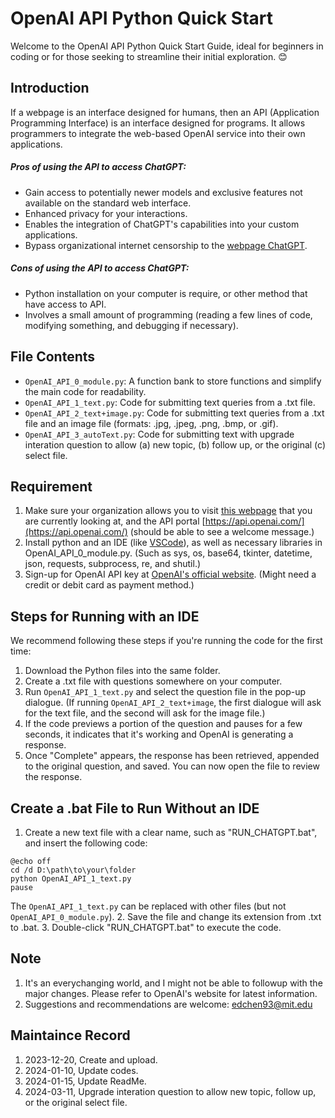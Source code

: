 # OpenAI API Python Quick Start

Welcome to the OpenAI API Python Quick Start Guide, ideal for beginners in coding or for those seeking to streamline their initial exploration. :blush:

## Introduction
If a webpage is an interface designed for humans, then an API (Application Programming Interface) is an interface designed for programs. It allows programmers to integrate the web-based OpenAI service into their own applications.
##### Pros of using the API to access ChatGPT:
- Gain access to potentially newer models and exclusive features not available on the standard web interface.
- Enhanced privacy for your interactions.
- Enables the integration of ChatGPT's capabilities into your custom applications.
- Bypass organizational internet censorship to the [webpage ChatGPT](https://chat.openai.com/).
##### Cons of using the API to access ChatGPT:
- Python installation on your computer is require, or other method that have access to API.
- Involves a small amount of programming (reading a few lines of code, modifying something, and debugging if necessary).
&nbsp;

## File Contents
- `OpenAI_API_0_module.py`:
    A function bank to store functions and simplify the main code for readability.
- `OpenAI_API_1_text.py`:
    Code for submitting text queries from a .txt file.
- `OpenAI_API_2_text+image.py`:
    Code for submitting text queries from a .txt file and an image file (formats: .jpg, .jpeg, .png, .bmp, or .gif).
- `OpenAI_API_3_autoText.py`:
    Code for submitting text with upgrade interation question to allow (a) new topic, (b) follow up, or the original (c) select file.


## Requirement
1. Make sure your organization allows you to visit [this webpage](https://github.com/edchen1240/OpenAI-API-Python-Quick-Start) that you are currently looking at, and the API portal [https://api.openai.com/](https://api.openai.com/) (should be able to see a welcome message.)
2. Install python and an IDE (like [VSCode](https://code.visualstudio.com/docs/python/python-tutorial)), as well as necessary libraries in OpenAI_API_0_module\.py. (Such as sys, os, base64, tkinter, datetime, json, requests, subprocess, re, and shutil.)
3. Sign-up for OpenAI API key at [OpenAI's official website](https://openai.com/blog/openai-api). (Might need a credit or debit card as payment method.)


## Steps for Running with an IDE
We recommend following these steps if you're running the code for the first time:
1. Download the Python files into the same folder.
2. Create a .txt file with questions somewhere on your computer.
3. Run `OpenAI_API_1_text.py` and select the question file in the pop-up dialogue.
   (If running `OpenAI_API_2_text+image`, the first dialogue will ask for the text file, and the second will ask for the image file.)
4. If the code previews a portion of the question and pauses for a few seconds, it indicates that it's working and OpenAI is generating a response.
5. Once "Complete" appears, the response has been retrieved, appended to the original question, and saved. You can now open the file to review the response.

## Create a .bat File to Run Without an IDE
1. Create a new text file with a clear name, such as "RUN_CHATGPT.bat", and insert the following code:
```
@echo off
cd /d D:\path\to\your\folder
python OpenAI_API_1_text.py
pause
```
The `OpenAI_API_1_text.py` can be replaced with other files (but not `OpenAI_API_0_module.py`).
2. Save the file and change its extension from .txt to .bat.
3. Double-click "RUN_CHATGPT.bat" to execute the code.

## Note
1. It's an everychanging world, and I might not be able to followup with the major changes. Please refer to OpenAI's website for latest information.
2. Suggestions and recommendations are welcome: [edchen93\@mit.edu](mailto:edchen93@mit.edu)

## Maintaince Record
1. 2023-12-20, Create and upload.
2. 2024-01-10, Update codes.
3. 2024-01-15, Update ReadMe.
4. 2024-03-11, Upgrade interation question to allow new topic, follow up, or the original select file.
